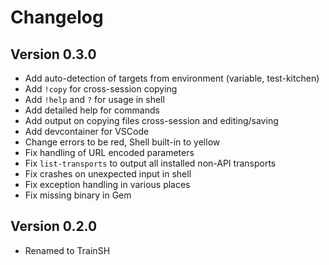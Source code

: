# Changelog

## Version 0.3.0

- Add auto-detection of targets from environment (variable, test-kitchen)
- Add `!copy` for cross-session copying
- Add `!help` and `?` for usage in shell
- Add detailed help for commands
- Add output on copying files cross-session and editing/saving
- Add devcontainer for VSCode
- Change errors to be red, Shell built-in to yellow
- Fix handling of URL encoded parameters
- Fix `list-transports` to output all installed non-API transports
- Fix crashes on unexpected input in shell
- Fix exception handling in various places
- Fix missing binary in Gem

## Version 0.2.0

- Renamed to TrainSH
